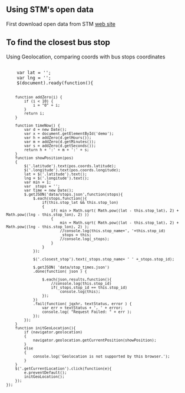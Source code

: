 <article class="readme">
<h1>Using STM's open data</h1>
<p>First download open data from STM <a href="http://www.stm.info/en/about/developers" target="_blank" class="anchor">web site</a></p>
<h2>To find the closest bus stop</h2>
<p>Using Geolocation, comparing coords with bus stops coordinates</p>
<code>
	var lat = '';
	var lng = '';
	$(document).ready(function(){

		function addZero(i) {
			if (i < 10) {
				i = "0" + i;
			}
			return i;
		}

		function timeNow() {
			var d = new Date();
			var x = document.getElementById('demo');
			var h = addZero(d.getHours());
			var m = addZero(d.getMinutes());
			var s = addZero(d.getSeconds());
			return h + ':' + m + ':' + s;
		}
		function showPosition(pos)
		{
			$('.latitude').text(pos.coords.latitude);
			$('.longitude').text(pos.coords.longitude);
			lat = $('.latitude').text();
			lng = $('.longitude').text();
			var min = 1;
			var _stops = '';
			var time = new Date();
			$.getJSON('data/stops.json',function(stops){
				$.each(stops,function(){
					if(this.stop_lat && this.stop_lon)
					{
						if( min > Math.sqrt( Math.pow((lat - this.stop_lat), 2) + Math.pow((lng - this.stop_lon), 2) ))
						{
							min = Math.sqrt( Math.pow((lat - this.stop_lat), 2) + Math.pow((lng - this.stop_lon), 2) );
							//console.log(this.stop_name+', '+this.stop_id)
							_stops = this;
							//console.log(_stops);
						}
					}
				});

				$('.closest_stop').text(_stops.stop_name+ ' ' +_stops.stop_id);

				$.getJSON( 'data/stop_times.json')
				.done(function( json ) {

					$.each(json.results,function(){
						//console.log(this.stop_id)
						if(_stops.stop_id == this.stop_id)
							console.log(this);
					});
				})
				.fail(function( jqxhr, textStatus, error ) {
					var err = textStatus + ', ' + error;
					console.log( "Request Failed: " + err );
				});
			});
		}
		function initGeoLocation(){
			if (navigator.geolocation) 
			{
				navigator.geolocation.getCurrentPosition(showPosition);
			} 
			else 
			{
				console.log('Geolocation is not supported by this browser.');
			}
		}
		$('.getCurrentLocation').click(function(e){
			e.preventDefault();
			initGeoLocation();
		});
	});
</code>
</article>
